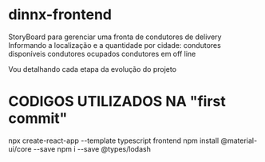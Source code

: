 # dinnx-frontend
StoryBoard para gerenciar uma fronta de condutores de delivery
Informando a localização e a quantidade por cidade: 
condutores disponíveis
condutores ocupados
condutores em off line

Vou detalhando cada etapa da evolução do projeto

# CODIGOS UTILIZADOS NA "first commit"
npx create-react-app --template typescript frontend
npm install @material-ui/core --save
npm i --save @types/lodash

